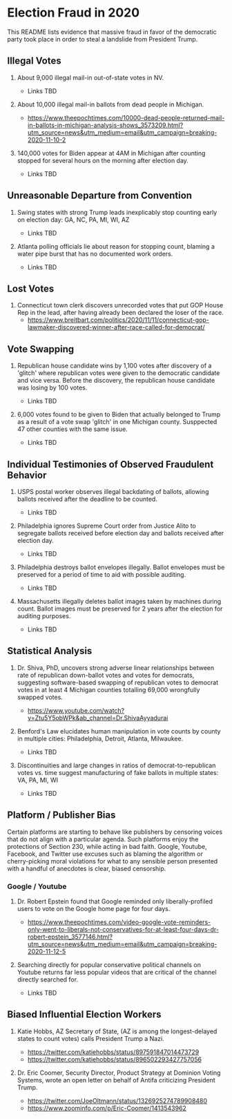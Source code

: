 # Election Fraud in 2020

This README lists evidence that massive fraud in favor of the democratic party took place in order to steal a landslide from President Trump.

## Illegal Votes

1. About 9,000 illegal mail-in out-of-state votes in NV.
    - Links TBD

2. About 10,000 illegal mail-in ballots from dead people in Michigan.
    - https://www.theepochtimes.com/10000-dead-people-returned-mail-in-ballots-in-michigan-analysis-shows_3573209.html?utm_source=news&utm_medium=email&utm_campaign=breaking-2020-11-10-2

3. 140,000 votes for Biden appear at 4AM in Michigan after counting stopped for several hours on the morning after election day.
    - Links TBD

## Unreasonable Departure from Convention

1. Swing states with strong Trump leads inexplicably stop counting early on election day: GA, NC, PA, MI, WI, AZ
    - Links TBD

2. Atlanta polling officials lie about reason for stopping count, blaming a water pipe burst that has no documented work orders.
    - Links TBD

## Lost Votes

1. Connecticut town clerk discovers unrecorded votes that put GOP House Rep in the lead, after having already been declared the loser of the race.
    - https://www.breitbart.com/politics/2020/11/11/connecticut-gop-lawmaker-discovered-winner-after-race-called-for-democrat/

## Vote Swapping

1. Republican house candidate wins by 1,100 votes after discovery of a 'glitch' where republican votes were given to the democratic candidate and vice versa. Before the discovery, the republican house candidate was losing by 100 votes.
    - Links TBD

2. 6,000 votes found to be given to Biden that actually belonged to Trump as a result of a vote swap 'glitch' in one Michigan county. Susppected 47 other counties with the same issue.
    - Links TBD

## Individual Testimonies of Observed Fraudulent Behavior

1. USPS postal worker observes illegal backdating of ballots, allowing ballots received after the deadline to be counted.
    - Links TBD

2. Philadelphia ignores Supreme Court order from Justice Alito to segregate ballots received before election day and ballots received after election day.
    - Links TBD

3. Philadelphia destroys ballot envelopes illegally. Ballot envelopes must be preserved for a period of time to aid with possible auditing.
    - Links TBD

4. Massachusetts illegally deletes ballot images taken by machines during count. Ballot images must be preserved for 2 years after the election for auditing purposes.
    - Links TBD

## Statistical Analysis

1. Dr. Shiva, PhD, uncovers strong adverse linear relationships between rate of republican down-ballot votes and votes for democrats, suggesting software-based swapping of republican votes to democrat votes in at least 4 Michigan counties totalling 69,000 wrongfully swapped votes.
    - https://www.youtube.com/watch?v=Ztu5Y5obWPk&ab_channel=Dr.ShivaAyyadurai

2. Benford's Law elucidates human manipulation in vote counts by county in multiple cities: Philadelphia, Detroit, Atlanta, Milwaukee.
    - Links TBD

3. Discontinuities and large changes in ratios of democrat-to-republican votes vs. time suggest manufacturing of fake ballots in multiple states: VA, PA, MI, WI
    - Links TBD

## Platform / Publisher Bias

Certain platforms are starting to behave like publishers by censoring voices that do not align with a particular agenda. Such platforms enjoy the protections of Section 230, while acting in bad faith. Google, Youtube, Facebook, and Twitter use excuses such as blaming the algorithm or cherry-picking moral violations for what to any sensible person presented with a handful of anecdotes is clear, biased censorship.

### Google / Youtube

1. Dr. Robert Epstein found that Google reminded only liberally-profiled users to vote on the Google home page for four days.
    - https://www.theepochtimes.com/video-google-vote-reminders-only-went-to-liberals-not-conservatives-for-at-least-four-days-dr-robert-epstein_3577146.html?utm_source=news&utm_medium=email&utm_campaign=breaking-2020-11-12-5

2. Searching directly for popular conservative political channels on Youtube returns far less popular videos that are critical of the channel directly searched for.
    - Links TBD

## Biased Influential Election Workers

1. Katie Hobbs, AZ Secretary of State, (AZ is among the longest-delayed states to count votes) calls President Trump a Nazi.
    - https://twitter.com/katiehobbs/status/897591847014473729
    - https://twitter.com/katiehobbs/status/896502293427757056

2. Dr. Eric Coomer, Security Director, Product Strategy at Dominion Voting Systems, wrote an open letter on behalf of Antifa criticizing President Trump.
    - https://twitter.com/JoeOltmann/status/1326925274789908480
    - https://www.zoominfo.com/p/Eric-Coomer/1413543962

